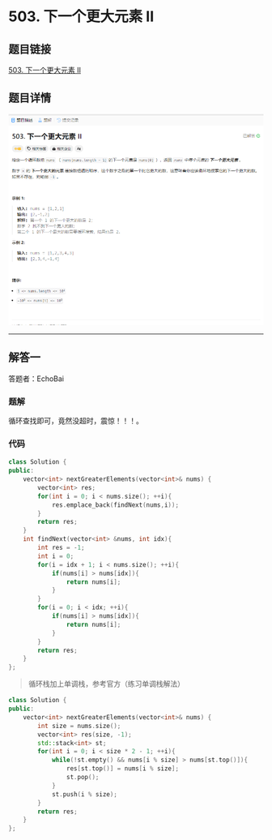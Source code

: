 # 503. 下一个更大元素 II
## 题目链接  
[503. 下一个更大元素 II](https://leetcode.cn/problems/next-greater-element-ii/description/)
## 题目详情
![题目图片](Img/503.png)

***
## 解答一
答题者：EchoBai

### 题解
循环查找即可，竟然没超时，震惊！！！。

### 代码
``` cpp
class Solution {
public:
    vector<int> nextGreaterElements(vector<int>& nums) {
        vector<int> res;
        for(int i = 0; i < nums.size(); ++i){
            res.emplace_back(findNext(nums,i));
        }
        return res;
    }
    int findNext(vector<int> &nums, int idx){
        int res = -1;
        int i = 0;
        for(i = idx + 1; i < nums.size(); ++i){
            if(nums[i] > nums[idx]){
                return nums[i];
            }
        }
        for(i = 0; i < idx; ++i){
            if(nums[i] > nums[idx]){
                return nums[i];
            }
        }
        return res;
    }
};
```

> 循环栈加上单调栈，参考官方（练习单调栈解法）
```c++
class Solution {
public:
    vector<int> nextGreaterElements(vector<int>& nums) {
        int size = nums.size();
        vector<int> res(size, -1);
        std::stack<int> st;
        for(int i = 0; i < size * 2 - 1; ++i){
            while(!st.empty() && nums[i % size] > nums[st.top()]){
                res[st.top()] = nums[i % size];
                st.pop();
            }
            st.push(i % size);
        }
        return res;
    }
};
```


